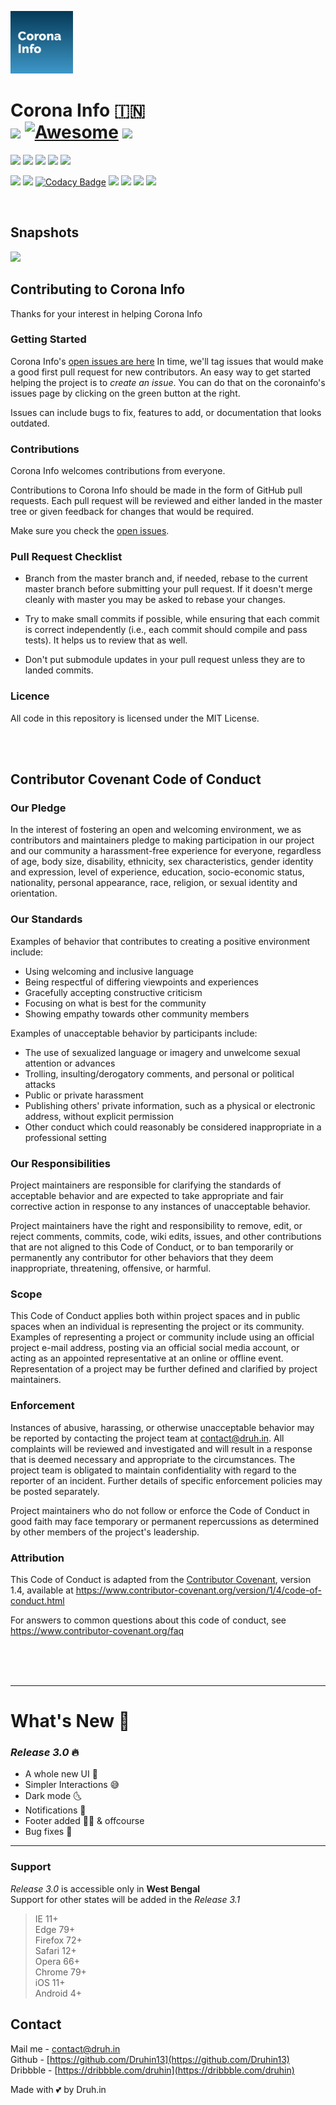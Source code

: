 <a href="https://coronavirusapp.github.io"><img src="https://raw.githubusercontent.com/Druhin13/corona/master/logo.png"></a>


# Corona Info 🇮🇳<br><img src="https://img.shields.io/github/stars/Druhin13/corona?style=social">  [![Awesome](https://camo.githubusercontent.com/13c4e50d88df7178ae1882a203ed57b641674f94/68747470733a2f2f63646e2e7261776769742e636f6d2f73696e647265736f726875732f617765736f6d652f643733303566333864323966656437386661383536353265336136336531353464643865383832392f6d656469612f62616467652e737667)](https://github.com/soroushchehresa/awesome-coronavirus#applications-and-bots)  <a target="none" href="https://druh.in"><img src="https://img.shields.io/badge/Made%20by-Druhin-131313"></a>
<a href="https://coronavirusapp.github.io"><img src="https://img.shields.io/website?down_color=lightgrey&down_message=maintenance&up_color=green&up_message=online&url=https%3A%2F%2Fcoronavirusapp.github.io"></a>  <img src="https://img.shields.io/uptimerobot/ratio/7/m784709526-2cb60baaa86e5acb72fee78d">  <a href="https://www.ssllabs.com/ssltest/analyze?d=coronavirusapp.github.io"><img src="https://img.shields.io/badge/status-A%2B-brightgreen"></a>  <a href="https://github.com/Druhin13/corona"><img src="https://img.shields.io/github/last-commit/Druhin13/corona"></a>  <img src="https://img.shields.io/github/commits-since/Druhin13/corona/3.1">

<a href="https://github.com/Druhin13/corona/blob/master/LICENSE"><img src="https://img.shields.io/github/license/Druhin13/corona"></a>  <img src="https://img.shields.io/github/languages/code-size/Druhin13/corona"> [![Codacy Badge](https://api.codacy.com/project/badge/Grade/a66f29cbc49a4c7dbfacfdc4d8f9c105)](https://app.codacy.com/manual/Druhin13/corona?utm_source=github.com&utm_medium=referral&utm_content=Druhin13/corona&utm_campaign=Badge_Grade_Dashboard) <img src="https://img.shields.io/github/issues-raw/Druhin13/corona">  <img src="https://img.shields.io/github/v/release/Druhin13/corona">  <img src="https://img.shields.io/github/languages/count/Druhin13/corona">  <img src="https://img.shields.io/github/languages/top/Druhin13/corona?color=yellow">


<br>


## Snapshots

<img src="https://user-images.githubusercontent.com/46156118/78874152-91883900-7a69-11ea-904f-42d8516e55a4.png">


## Contributing to Corona Info

Thanks for your interest in helping Corona Info

### Getting Started

Corona Info's [open issues are here](https://github.com/Druhin13/corona/issues)
In time, we'll tag issues that would make a good first pull request for new contributors.
An easy way to get started helping the project is to *create an issue*.
You can do that on the coronainfo's issues page by clicking on the green button at the right.

Issues can include bugs to fix, features to add, or documentation that looks outdated. 

### Contributions

Corona Info welcomes contributions from everyone.

Contributions to Corona Info should be made in the form of GitHub pull requests.
Each pull request will be reviewed and either landed in the master tree
or given feedback for changes that would be required.

Make sure you check the [open issues](https://github.com/Druhin13/corona/issues).


### Pull Request Checklist

- Branch from the master branch and, if needed, rebase to the current master
  branch before submitting your pull request. If it doesn't merge cleanly with
  master you may be asked to rebase your changes.

- Try to make small commits if possible, while ensuring that each commit is
  correct independently (i.e., each commit should compile and pass tests).
  It helps us to review that as well.

- Don't put submodule updates in your pull request unless they are to landed
  commits.


### Licence

All code in this repository is licensed under the MIT License.

<br>
<br>

## Contributor Covenant Code of Conduct


### Our Pledge

In the interest of fostering an open and welcoming environment, we as
contributors and maintainers pledge to making participation in our project and
our community a harassment-free experience for everyone, regardless of age, body
size, disability, ethnicity, sex characteristics, gender identity and expression,
level of experience, education, socio-economic status, nationality, personal
appearance, race, religion, or sexual identity and orientation.

### Our Standards

Examples of behavior that contributes to creating a positive environment
include:

* Using welcoming and inclusive language
* Being respectful of differing viewpoints and experiences
* Gracefully accepting constructive criticism
* Focusing on what is best for the community
* Showing empathy towards other community members

Examples of unacceptable behavior by participants include:

* The use of sexualized language or imagery and unwelcome sexual attention or
 advances
* Trolling, insulting/derogatory comments, and personal or political attacks
* Public or private harassment
* Publishing others' private information, such as a physical or electronic
 address, without explicit permission
* Other conduct which could reasonably be considered inappropriate in a
 professional setting

### Our Responsibilities

Project maintainers are responsible for clarifying the standards of acceptable
behavior and are expected to take appropriate and fair corrective action in
response to any instances of unacceptable behavior.

Project maintainers have the right and responsibility to remove, edit, or
reject comments, commits, code, wiki edits, issues, and other contributions
that are not aligned to this Code of Conduct, or to ban temporarily or
permanently any contributor for other behaviors that they deem inappropriate,
threatening, offensive, or harmful.

### Scope

This Code of Conduct applies both within project spaces and in public spaces
when an individual is representing the project or its community. Examples of
representing a project or community include using an official project e-mail
address, posting via an official social media account, or acting as an appointed
representative at an online or offline event. Representation of a project may be
further defined and clarified by project maintainers.

### Enforcement

Instances of abusive, harassing, or otherwise unacceptable behavior may be
reported by contacting the project team at contact@druh.in. All
complaints will be reviewed and investigated and will result in a response that
is deemed necessary and appropriate to the circumstances. The project team is
obligated to maintain confidentiality with regard to the reporter of an incident.
Further details of specific enforcement policies may be posted separately.

Project maintainers who do not follow or enforce the Code of Conduct in good
faith may face temporary or permanent repercussions as determined by other
members of the project's leadership.

### Attribution

This Code of Conduct is adapted from the [Contributor Covenant][homepage], version 1.4,
available at https://www.contributor-covenant.org/version/1/4/code-of-conduct.html

[homepage]: https://www.contributor-covenant.org

For answers to common questions about this code of conduct, see
https://www.contributor-covenant.org/faq




<br>
<br>
<br>

<hr>




# What's New 👀
### _Release 3.0_ 🔥
- A whole new UI 🤩
- Simpler Interactions 😅
- Dark mode 🌜
- Notifications 🔔
- Footer added 📰📌
 & offcourse
- Bug fixes 🤭
<hr>

### Support

_Release 3.0_ is accessible only in **West Bengal**<br>
Support for other states will be added in the _Release 3.1_<br>

>IE 11+<br>
>Edge 79+<br>
>Firefox 72+<br>
>Safari 12+<br>
>Opera 66+<br>
>Chrome 79+<br>
>iOS 11+<br>
>Android 4+<br>

## Contact

 Mail me - [contact@druh.in](mailto:contact@druh.in)<br>
 Github - [https://github.com/Druhin13](https://github.com/Druhin13)<br>
 Dribbble - [https://dribbble.com/druhin](https://dribbble.com/druhin)<br>
 
Made with 💕 by  Druh.in

